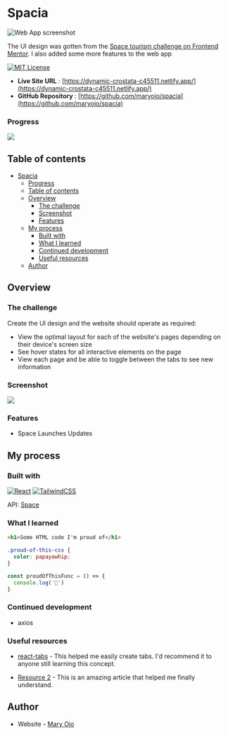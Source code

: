 # Spacia
![Web App screenshot](https://i.ibb.co/rmd5scG/space-screenshot.png)

The UI design was gotten from the  [Space tourism challenge on Frontend Mentor](https://www.frontendmentor.io/challenges/space-tourism-multipage-website-gRWj1URZ3). I also added some more features to the web app

[![MIT License](https://img.shields.io/github/last-commit/maryojo/spacia)](https://github.com/maryojo/spacia/commits/main)

- **Live Site URL** : [https://dynamic-crostata-c45511.netlify.app/](https://dynamic-crostata-c45511.netlify.app/)
- **GitHub Repository** : [https://github.com/maryojo/spacia](https://github.com/maryojo/spacia)


### Progress
![](https://us-central1-progress-markdown.cloudfunctions.net/progress/60)

## Table of contents

- [Spacia](#spacia)
    - [Progress](#progress)
  - [Table of contents](#table-of-contents)
  - [Overview](#overview)
    - [The challenge](#the-challenge)
    - [Screenshot](#screenshot)
    - [Features](#features)
  - [My process](#my-process)
    - [Built with](#built-with)
    - [What I learned](#what-i-learned)
    - [Continued development](#continued-development)
    - [Useful resources](#useful-resources)
  - [Author](#author)


## Overview

### The challenge

Create the UI design and the website should operate as required: 
- View the optimal layout for each of the website's pages depending on their device's screen size
- See hover states for all interactive elements on the page
- View each page and be able to toggle between the tabs to see new information

### Screenshot

![](./screenshot.jpg)

### Features

- Space Launches Updates


## My process

### Built with

[![React](https://img.shields.io/badge/react-%2320232a.svg?style=for-the-badge&logo=react&logoColor=%2361DAFB)](https://reactjs.org/)  [![TailwindCSS](https://img.shields.io/badge/tailwindcss-%2338B2AC.svg?style=for-the-badge&logo=tailwind-css&logoColor=white)](https://tailwindcss.com/)

API: [Space](#)

### What I learned

```html
<h1>Some HTML code I'm proud of</h1>
```
```css
.proud-of-this-css {
  color: papayawhip;
}
```
```js
const proudOfThisFunc = () => {
  console.log('🎉')
}
```

### Continued development
- axios


### Useful resources

- [react-tabs](https://www.npmjs.com/package/react-tabs) - This helped me easily create tabs. I'd recommend it to anyone still learning this concept.

- [Resource 2](https://www.example.com) - This is an amazing article that helped me finally understand. 


## Author

- Website - [Mary Ojo](https://www.maryojo.me)
